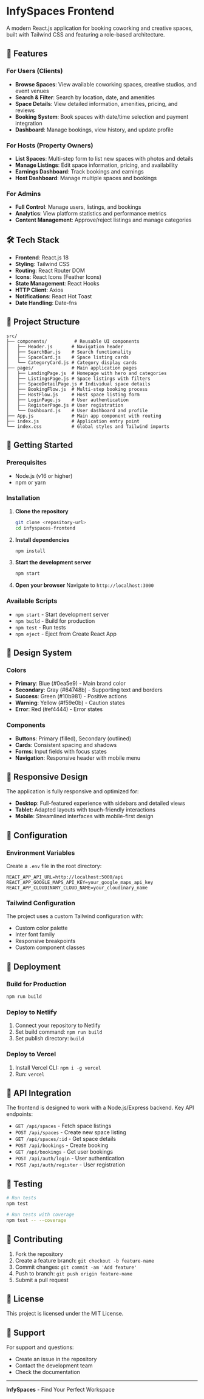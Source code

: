 # InfySpaces Frontend

A modern React.js application for booking coworking and creative spaces, built with Tailwind CSS and featuring a role-based architecture.

## 🚀 Features

### For Users (Clients)
- **Browse Spaces**: View available coworking spaces, creative studios, and event venues
- **Search & Filter**: Search by location, date, and amenities
- **Space Details**: View detailed information, amenities, pricing, and reviews
- **Booking System**: Book spaces with date/time selection and payment integration
- **Dashboard**: Manage bookings, view history, and update profile

### For Hosts (Property Owners)
- **List Spaces**: Multi-step form to list new spaces with photos and details
- **Manage Listings**: Edit space information, pricing, and availability
- **Earnings Dashboard**: Track bookings and earnings
- **Host Dashboard**: Manage multiple spaces and bookings

### For Admins
- **Full Control**: Manage users, listings, and bookings
- **Analytics**: View platform statistics and performance metrics
- **Content Management**: Approve/reject listings and manage categories

## 🛠 Tech Stack

- **Frontend**: React.js 18
- **Styling**: Tailwind CSS
- **Routing**: React Router DOM
- **Icons**: React Icons (Feather Icons)
- **State Management**: React Hooks
- **HTTP Client**: Axios
- **Notifications**: React Hot Toast
- **Date Handling**: Date-fns

## 📁 Project Structure

```
src/
├── components/          # Reusable UI components
│   ├── Header.js       # Navigation header
│   ├── SearchBar.js    # Search functionality
│   ├── SpaceCard.js    # Space listing cards
│   └── CategoryCard.js # Category display cards
├── pages/              # Main application pages
│   ├── LandingPage.js  # Homepage with hero and categories
│   ├── ListingsPage.js # Space listings with filters
│   ├── SpaceDetailPage.js # Individual space details
│   ├── BookingFlow.js  # Multi-step booking process
│   ├── HostFlow.js     # Host space listing form
│   ├── LoginPage.js    # User authentication
│   ├── RegisterPage.js # User registration
│   └── Dashboard.js    # User dashboard and profile
├── App.js              # Main app component with routing
├── index.js            # Application entry point
└── index.css           # Global styles and Tailwind imports
```

## 🚀 Getting Started

### Prerequisites

- Node.js (v16 or higher)
- npm or yarn

### Installation

1. **Clone the repository**
   ```bash
   git clone <repository-url>
   cd infyspaces-frontend
   ```

2. **Install dependencies**
   ```bash
   npm install
   ```

3. **Start the development server**
   ```bash
   npm start
   ```

4. **Open your browser**
   Navigate to `http://localhost:3000`

### Available Scripts

- `npm start` - Start development server
- `npm build` - Build for production
- `npm test` - Run tests
- `npm eject` - Eject from Create React App

## 🎨 Design System

### Colors
- **Primary**: Blue (#0ea5e9) - Main brand color
- **Secondary**: Gray (#64748b) - Supporting text and borders
- **Success**: Green (#10b981) - Positive actions
- **Warning**: Yellow (#f59e0b) - Caution states
- **Error**: Red (#ef4444) - Error states

### Components
- **Buttons**: Primary (filled), Secondary (outlined)
- **Cards**: Consistent spacing and shadows
- **Forms**: Input fields with focus states
- **Navigation**: Responsive header with mobile menu

## 📱 Responsive Design

The application is fully responsive and optimized for:
- **Desktop**: Full-featured experience with sidebars and detailed views
- **Tablet**: Adapted layouts with touch-friendly interactions
- **Mobile**: Streamlined interfaces with mobile-first design

## 🔧 Configuration

### Environment Variables
Create a `.env` file in the root directory:

```env
REACT_APP_API_URL=http://localhost:5000/api
REACT_APP_GOOGLE_MAPS_API_KEY=your_google_maps_api_key
REACT_APP_CLOUDINARY_CLOUD_NAME=your_cloudinary_name
```

### Tailwind Configuration
The project uses a custom Tailwind configuration with:
- Custom color palette
- Inter font family
- Responsive breakpoints
- Custom component classes

## 🚀 Deployment

### Build for Production
```bash
npm run build
```

### Deploy to Netlify
1. Connect your repository to Netlify
2. Set build command: `npm run build`
3. Set publish directory: `build`

### Deploy to Vercel
1. Install Vercel CLI: `npm i -g vercel`
2. Run: `vercel`

## 🔗 API Integration

The frontend is designed to work with a Node.js/Express backend. Key API endpoints:

- `GET /api/spaces` - Fetch space listings
- `POST /api/spaces` - Create new space listing
- `GET /api/spaces/:id` - Get space details
- `POST /api/bookings` - Create booking
- `GET /api/bookings` - Get user bookings
- `POST /api/auth/login` - User authentication
- `POST /api/auth/register` - User registration

## 🧪 Testing

```bash
# Run tests
npm test

# Run tests with coverage
npm test -- --coverage
```

## 📝 Contributing

1. Fork the repository
2. Create a feature branch: `git checkout -b feature-name`
3. Commit changes: `git commit -am 'Add feature'`
4. Push to branch: `git push origin feature-name`
5. Submit a pull request

## 📄 License

This project is licensed under the MIT License.

## 🤝 Support

For support and questions:
- Create an issue in the repository
- Contact the development team
- Check the documentation

---

**InfySpaces** - Find Your Perfect Workspace



